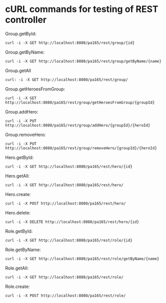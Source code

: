 # cURL commands for testing of REST controller

Group.getById:
```
curl -i -X GET http://localhost:8080/pa165/rest/group/{id}
```
Group.getByName:
```
curl -i -X GET http://localhost:8080/pa165/rest/group/getByName/{name}
```
Group.getAll
```
curl: -i -X GET http://localhost:8080/pa165/rest/group/
```
Group.getHeroesFromGroup: 
```
curl -i -X GET http://localhost:8080/pa165/rest/group/getHeroesFromGroup/{groupId}
```
Group.addHero:
```
curl -i -X PUT http://localhost:8080/pa165/rest/group/addHero/{groupId}/{heroId}
```
Group.removeHero:
```
curl -i -X PUT http://localhost:8080/pa165/rest/group/removeHero/{groupId}/{heroId}
```
Hero.getById: 
```
curl -i -X GET http://localhost:8080/pa165/rest/hero/{id}
```
Hero.getAll:
```
curl -i -X GET http://localhost:8080/pa165/rest/hero/
```
Hero.create: 
```
curl -i -X POST http://localhost:8080/pa165/rest/hero/
```
Hero.delete: 
```
curl -i -X DELETE http://localhost:8080/pa165/rest/hero/{id}
```
Role.getById:
```
curl -i -X GET http://localhost:8080/pa165/rest/role/{id}
```
Role.getByName:
```
curl -i -X GET http://localhost:8080/pa165/rest/role/getByName/{name}
```
Role.getAll:
```
curl -i -X GET http://localhost:8080/pa165/rest/role/
```
Role.create:
```
curl -i -X POST http://localhost:8080/pa165/rest/role/
```